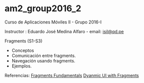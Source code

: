 # am2_group2016_2
Curso de Aplicaciones Móviles II - Grupo 2016-I

Instructor : Eduardo José Medina Alfaro - email: isil@qd.pe

Fragments (S1-S3)

- Conceptos
- Comunicación entre fragments.
- Navegación usando fragments.
- Ejemplos.


Referencias:
[Fragments Fundamentals](https://developer.android.com/training/basics/fragments/index.html)
[Dyanmic UI with Fragments](https://developer.android.com/training/basics/fragments/creating.html)
